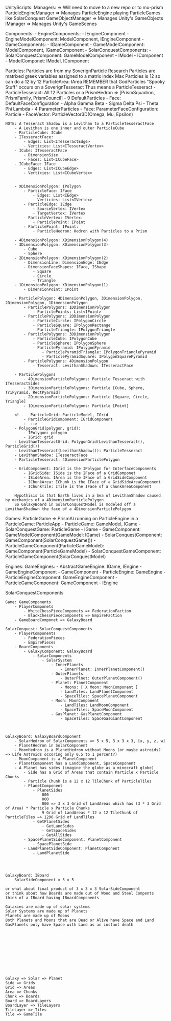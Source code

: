 

UnityScripts:
    Managers: => Will need to move to a new repo or to mu-prism
        ParticleEngineManager => Manages ParticleEngine playing ParticleGames like SolarConquest
        GameObjectManager => Manages Unity's GameObjects
        IManager => Manages Unity's GameScenes

Components:
    - EngineComponents:
        - IEngineComponent
        - EngineModelComponent: ModelComponent, IEngineComponent
    - GameComponents:
        - IGameComponent
        - GameModelComponent: ModelComponent, IGameComponent
    - SolarConquestComponents:
        - SolarConquestComponent: GameModelComponent
    - IModel
    - IComponent
    - ModelComponet: IModel, IComponent

Particles:
    Particles are from my SoverignParticle Research
    Particles are matrixed greek variables assigned to a matrix index
    Max Particles is 12 so can do a 12 by 12 ParticleArea: IArea
    REMEMBER that GodParticles "Spooky Stuff" occurs on a SoverignTesseract
    Thus means a ParticleTesseract
    - ParticleTesseract: All 12 Particles or a PrismHedron => [PrismSquadron, PrismFamily, PrismCouncil]
        - 9 DefaultParticles
            - Face: DefaultFaceConfiguration
                - Alpha Gamma Beta
                - Sigma Delta Psi
                - Theta Phi Lambda
        - 4 ParameterParticles
            - Face: ParameterFaceConfiguration: Particle
                - FaceVector: ParticleVector3D(Omega, Mu, Epsilon) 

    NOTE: A Tesseract Shadow is a Levithan to a ParticleTesseractFace
        - A Levithan is one inner and outer ParticleCube
        - ParticleCube: ICube
        - ITesseractFace:
            - Edges: List<ITesseractEdge>
            - Verticies: List<ITesseractVertex>
        - ICube: ITesseractFace
            - DimensionSize
            - Faces: List<ICubeFace>
        - ICubeFace: IFace
            - Edges: List<ICubeEdge>
            - Verticies: List<ICubeVertex>


        - XDimensionPolygon: IPolygon
            - ParticleFace: IFace
                - Edges: List<IEdge>
                - Verticies: List<IVertex>
            - ParticleEdge: IEdge
                - SourceVertex: IVertex
                - TargetVertex: IVertex
            - ParticleVertex: IVertex:
                - ParticlePoint: IPoint
            - ParticlePoint: IPoint:
                - ParticleHedron: Hedron with Particles to a Prism

        - 4DimensionPolygon: XDimensionPolygon(4)
        - 3DimensionPolygon: XDimensionPolygon(3)
            - Cube
            - Sphere
        - 2DimensionPolygon: XDimensionPolygon(2)
            - DimensionLine: DimensionEdge: IEdge
            - DimensionFaceShapes: IFace, IShape
                - Square
                - Circle
                - Triangle
        - 1DimensionPolygon: XDimensionPolygon(1)
            - DimensionPoint: IPoint

        - ParticlePolygon: 4DimensionPolygon, 3DimensionPolygon, 2DimensionPolygon, 1DimensionPolygon
            - ParticlePolygons: 1DDimensionPolygon
                - ParticlePoints: List<IPoint>
            - ParticlePolygons: 2DDimensionPolygon
                - ParticleCircle: IPolygonCircle
                - ParticleSquare: IPolygonRectange
                - ParticleTriangle: IPolygonTriangle
            - ParticlePolygons: 3DDimensionPolygon
                - ParticleCube: IPolygonCube
                - ParticleSphere: IPolygonSphere
                - ParticlePyramid: IPolygonPyramid
                    - ParticlePyramidTriangle: IPolygonTrianglePyramid
                    - ParticlePyramidSquare: IPolygonSquarePyramid
            - ParticlePolygons: 4DimensionPolygon
                - Tesseract: LevithanShadown: ITesseractFace

        - ParticlePolygons
            - 4DimensionParticlePolygons: Particle Tesseract with ITesseractSides
            - 3DimensionParticlePolygons: Particle [Cube, Sphere, TriPyramid, RectPyarmid]
            - 2DimensionParticlePolygons: Particle [Square, Circle, Triangle]
            - 1DimensionParticlePolygons: Particle [Point]

        <!-- - ParticleGrid: ParticleModel, IGrid
            - ParticleGridComponent: IGridComponent
            -  -->
        - PolygonGrid(polygon, grid):
            - IPolygon: polygon
            - IGrid: grid
        - LevithanTesseractGrid: PolygonGrid(LevithanTesseract(), ParticleGrid())
        - LevithanTesseract(LevithanShadow()): ParticleTesseract
        - LevithanShadow: ITesseractFace
        - ParticleTesseract: 4DimensionParticlePolygon

        - GridComponent: IGrid is the IPolygon for InterfaceComponents
            - IGridSide: ISide is the IFace of a GridComponet
            - ISideArea: IArea is the IFace of a GridSideComponent
            - IChunkArea: IChunk is the IFace of a GridSideAreaComponent
            - IChunkTile: ITile is the IFace of a ChunkAreaComponent
        
        Hypothisis is that Earth lives in a Sea of LevithanShadow caused by mechanics of a 4DimensionParticlePolygon
        So GalaxyBoard in SolarConquestModel is modeled off a LevithanShadown the face of a 4DimensionParticlePolygon

Games: ParticleGame => PrismAI running on ParticleEngine in a ParticleGame: ParticleApp
    - ParticleGame: GameModel, IGame
    - SolarConquestGame: ParticleGame
    - IGame
    - GameComponent: GameModelComponent(GameModel: IGame)
            - SolarConquestComponent: GameComponent(SolarConquestGame())
    - ParticleGameComponent(ParticleGameModel): GameComponent(ParticleGameModel)
    - SolarConquestGameComponent: ParticleGameComponent(SolarConquestModel)


Engines:
    GameEngines:
        - AbstractGameEngine: IGame, IEngine
            - GameEngineComponent
            - GameComponent
        - ParticleEngine: GameEngine
            - ParticleEngineComponent: GameEngineComponent
            - ParticleGameComponent: GameComponent
    - IEngine








SolarConquestComponents

    Game: GameComponents
        - PlayerComponets
            - WhiteChessPieceComponets => FederationFaction
            - BlackChessPieceComponets => EmpireFaction
        - GameBoardComponet => GalaxyBoard

    SolarConquest: SolarConquestComponents
        - PlayerComponents
            - FederationPieces
            - EmpirePieces
        - BoardComponents
            - GalaxyComponent: GalaxyBoard
                - SolarComponents
                    - SolarSystem
                        - InnerPlanets
                            - InnerPlanet: InnerPlanetComponent()
                        - OuterPlanets
                            - OuterPlnet: OuterPlanetComponent()
                        - Planet: PlanetComponent
                            - Moons: [ X Moon: MoonComponent ]
                            - LandTiles: LandPlanetComponent
                            - SpaceTiles: SpacePlanetComponent
                        - Moon: MoonComponent
                            - LandTiles: LandMoonComponent
                            - SpaceTiles: SpaceMoonComponent
                        - GasPlanet: GasPlanetComponent
                            - SpaceTiles: SpaceGasGiantComponent



    GalaxyBoard: GalaxyBoardComponent
        - SolarHedron of SolarComponents => 5 x 5, 3 x 3 x 3, [x, y, z, w]
        - PlanetHedron in SolarComponent
        - MoonHedron is a PlanetHedron without Moons (or maybe astroids? => Life Astroids occoring only 0.5 to 1 percent?)
        - MoonComponent is a PlanetComponent
        - PlanetComponent has a LandComponent, SpaceComponent
        - A Planet has sides (imagine the globe as a minecraft globe)
            - Side has a Grid of Areas that contain Particle x Particle Chunks
            - Particle Chunk is a 12 x 12 TileChunk of ParticleTiles
            - PlanetComponent
                - PlanetSides
                    000
                    000
                    000 => 3 x 3 Grid of LandAreas which has (3 * 3 Grid of Area) * Particle x Particle Chunks 
                    9 Grid of LandAreas * 12 x 12 TileChunk of ParticleTiles => 1296 Grid of LandTiles
                - GetPlanetSides
                    - GetLandSides
                    - GetSpaceSides
                    - GetAllSides
            - SpacePlanetSideComponent: PlanetComponent
                - SpacePlanetSide
            - LandPlanetSideComponent: PlanetComponent
                - LandPlanetSide



        
    GalaxyBoard: IBoard
        SolarSideComponent x 5 x 5

    or what about final product of 3 x 3 x 3 SolarSideComponent
    or think about how Boards are made out of Wood and Steel Compents
    think of a IBoard having IBoardComponents

    Galaxies are made up of solar systems
    Solar Systems are made up of Planets
    Planets are made up of Moons
    Both Planets and Moons that are Dead or Alive have Space and Land 
    GasPlanets only have Space with Land as an instant death











    Galaxy => Solar => Planet
    Side => Grids
    Grid => Areas
    Area => Chunks
    Chunk => Boards
    Board => BoardLayers
    BoardLayer => TileLayers
    TileLayer => Tiles
    Tile => GameTile

